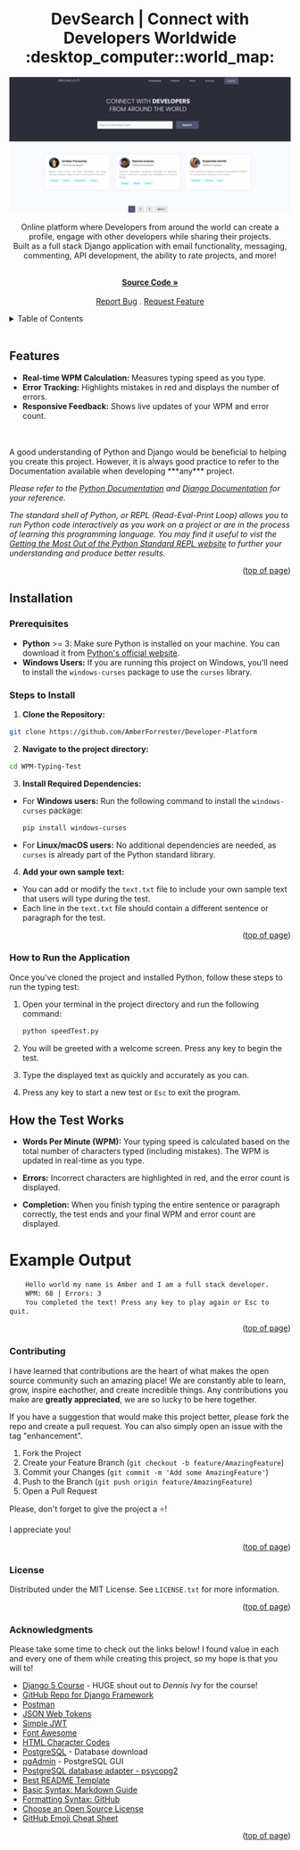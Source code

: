 <a id="readme-top"></a>

<h1 align="center">DevSearch | Connect with Developers Worldwide :desktop_computer::world_map:</h1> 

<div align="center">

<img src="/devsearch/static/images/DevSearch.png" alt=" ">

<p align="center">Online platform where Developers from around the world can create a profile, engage with other developers while sharing their projects.<br>
Built as a full stack Django application with email functionality, messaging, commenting, API development, the ability to rate projects, and more!
<br />
<br />

<a href="https://github.com/AmberForrester/Developer-Platform"><strong>Source Code »</strong></a>
<br />
<br />
<a href='https://github.com/AmberForrester/Developer-Platform/issues/new?assignees=&labels=bug&projects=&template=bug-report-%F0%9F%90%9E.md&title='>Report Bug</a>
.
<a href='https://github.com/AmberForrester/Developer-Platform/issues/new?assignees=&labels=enhancement&projects=&template=feature-request-%F0%9F%9A%80.md&title='>Request Feature</a>
</p>
</div>

<details>
  <summary>Table of Contents</summary>
  <ol>
    <li><a href="#features">Features</a></li>
    <li><a href="#installation">Installation</a></li>
    <li><a href="#steps-to-install">Steps to Install</a></li>
    <li><a href="#how-to-run-the-application">How to Run the Application</a></li>
    <li><a href="#how-the-test-works">How the Test Works</a></li>
    <li><a href="#contributing">Contributing</a></li>
    <li><a href="#license">License</a></li>
    <li><a href="#acknowledgments">Acknowledgments</a></li>
  </ol>
</details>
<br />



## Features
- **Real-time WPM Calculation:** Measures typing speed as you type.
- **Error Tracking:** Highlights mistakes in red and displays the number of errors.
- **Responsive Feedback:** Shows live updates of your WPM and error count.
<br />
<br />
A good understanding of Python and Django would be beneficial to helping you create this project. However, it is always good practice to refer to the Documentation available when developing ***any*** project. 

_Please refer to the [Python Documentation](https://docs.python.org/3/) and [Django Documentation](https://docs.djangoproject.com/en/5.1/) for your reference._

_The standard shell of Python, or REPL (Read-Eval-Print Loop) allows you to run Python code interactively as you work on a project or are in the process of learning this programming language. You may find it useful to vist the [Getting the Most Out of the Python Standard REPL website](https://realpython.com/python-repl/) to further your understanding and produce better results._

<p align="right">(<a href="#readme-top">top of page</a>)</p>



## Installation

### Prerequisites
- **Python** >= 3: Make sure Python is installed on your machine. You can download it from [Python's official website](https://www.python.org/downloads/).
- **Windows Users:** If you are running this project on Windows, you'll need to install the `windows-curses` package to use the `curses` library.




### Steps to Install

1. **Clone the Repository:**
  ```bash
  git clone https://github.com/AmberForrester/Developer-Platform
  ```

2. **Navigate to the project directory:**
  ```bash
  cd WPM-Typing-Test
  ```

3. **Install Required Dependencies:** 

- For **Windows users:** Run the following command to install the `windows-curses` package:
  ```bash
  pip install windows-curses
  ```
- For **Linux/macOS users:** No additional dependencies are needed, as `curses` is already part of the Python standard library.

4. **Add your own sample text:**
- You can add or modify the `text.txt` file to include your own sample text that users will type during the test. 
- Each line in the `text.txt` file should contain a different sentence or paragraph for the test.

<p align="right">(<a href="#readme-top">top of page</a>)</p>



### How to Run the Application

Once you've cloned the project and installed Python, follow these steps to run the typing test:

1. Open your terminal in the project directory and run the following command: 
   ```bash
   python speedTest.py
   ```

2. You will be greeted with a welcome screen. Press any key to begin the test.

3. Type the displayed text as quickly and accurately as you can.

4. Press any key to start a new test or `Esc` to exit the program.



## How the Test Works

- **Words Per Minute (WPM):** Your typing speed is calculated based on the total number of characters typed (including mistakes). The WPM is updated in real-time as you type. </br>

- **Errors:** Incorrect characters are highlighted in red, and the error count is displayed. </br>

- **Completion:** When you finish typing the entire sentence or paragraph correctly, the test ends and your final WPM and error count are displayed. </br>

# Example Output
```vbnet
    Hello world my name is Amber and I am a full stack developer.
    WPM: 68 | Errors: 3
    You completed the text! Press any key to play again or Esc to quit.
```

<p align="right">(<a href="#readme-top">top of page</a>)</p>



### Contributing

I have learned that contributions are the heart of what makes the open source community such an amazing place! We are constantly able to learn, grow, inspire eachother, and create incredible things. Any contributions you make are **greatly appreciated**, we are so lucky to be here together.

If you have a suggestion that would make this project better, please fork the repo and create a pull request. You can also simply open an issue with the tag "enhancement".

1. Fork the Project
2. Create your Feature Branch (`git checkout -b feature/AmazingFeature`)
3. Commit your Changes (`git commit -m 'Add some AmazingFeature'`)
4. Push to the Branch (`git push origin feature/AmazingFeature`)
5. Open a Pull Request

Please, don't forget to give the project a :star:! 

I appreciate you!

<p align="right">(<a href="#readme-top">top of page</a>)</p>



### License

Distributed under the MIT License. See `LICENSE.txt` for more information.

<p align="right">(<a href="#readme-top">top of page</a>)</p>



### Acknowledgments

Please take some time to check out the links below! I found value in each and every one of them while creating this project, so my hope is that you will to!

* [Django 5 Course](https://dennisivy.teachable.com/p/django-beginners-course) - HUGE shout out to _Dennis Ivy_ for the course! 
* [GitHub Repo for Django Framework](https://github.com/django/django/blob/main/django/contrib/auth/views.py)
* [Postman](https://www.postman.com/downloads/)
* [JSON Web Tokens](https://jwt.io/)
* [Simple JWT](https://django-rest-framework-simplejwt.readthedocs.io/en/latest/)
* [Font Awesome](https://fontawesome.com/)
* [HTML Character Codes](https://www.toptal.com/designers/htmlarrows/)
* [PostgreSQL](https://www.postgresql.org/) - Database download
* [pgAdmin](https://www.pgadmin.org/) - PostgreSQL GUI
* [PostgreSQL database adapter - psycopg2](https://pypi.org/project/psycopg2/)
* [Best README Template](https://github.com/othneildrew/Best-README-Template)
* [Basic Syntax: Markdown Guide](https://www.markdownguide.org/basic-syntax/#reference-style-links)
* [Formatting Syntax: GitHub](https://docs.github.com/en/get-started/writing-on-github/getting-started-with-writing-and-formatting-on-github/basic-writing-and-formatting-syntax)
* [Choose an Open Source License](https://choosealicense.com)
* [GitHub Emoji Cheat Sheet](https://github.com/ikatyang/emoji-cheat-sheet/blob/master/README.md#animal-bug)

<p align="right">(<a href="#readme-top">top of page</a>)</p>